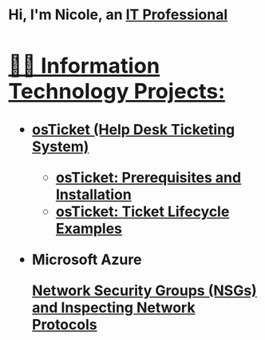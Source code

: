<h1>Hi, I'm Nicole, an <a href="https://linkedin.com/in/Josh">IT Professional

<h2>👨‍💻 Information Technology Projects:</h2>

- <b>osTicket (Help Desk Ticketing System)</b>
  - [osTicket: Prerequisites and Installation](https://github.com/nikkir313/osticket-prereqs.git)
  - [osTicket: Ticket Lifecycle Examples](https://github.com/nikkir313/ticket-lifecycle.git)

 - <b>Microsoft Azure<b>
 
    [Network Security Groups (NSGs) and Inspecting Network Protocols](https://github.com/nikkir313/AZURE-network-Protocals.git) 




